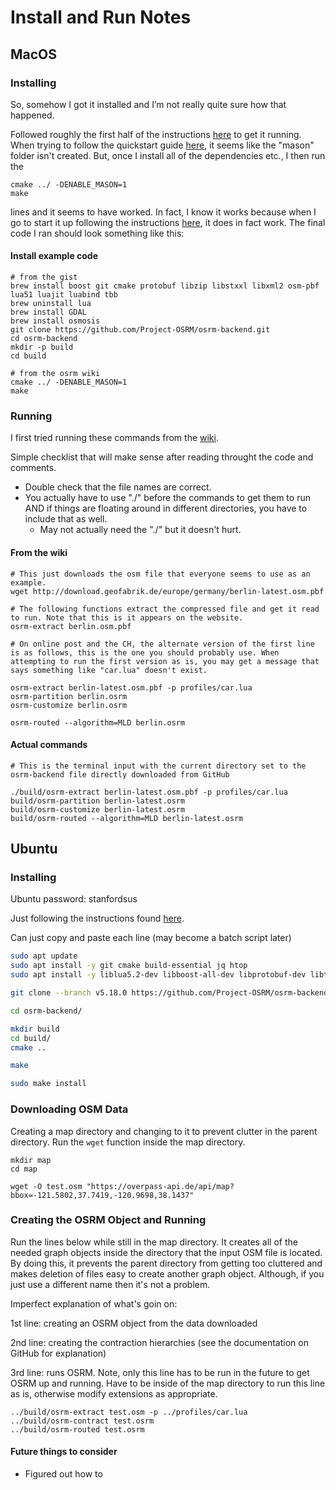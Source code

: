 # Install and Run Notes
## MacOS


### Installing

So, somehow I got it installed and I’m not really quite sure how that happened. 

Followed roughly the first half of the instructions [here](https://gist.github.com/jyt109/76eba9b502e2c90bb728) to get it running. When trying to follow the quickstart guide [here](<https://github.com/Project-OSRM/osrm-backend/wiki/Building-OSRM>), it seems like the "mason" folder isn't created. But, once I install all of the dependencies etc., I then run the 

```
cmake ../ -DENABLE_MASON=1
make
```

lines and it seems to have worked. In fact, I know it works because when I go to start it up following the instructions [here](<https://github.com/Project-OSRM/osrm-backend/wiki/Running-OSRM>), it does in fact work. The final code I ran should look something like this: 



#### Install example code

```
# from the gist
brew install boost git cmake protobuf libzip libstxxl libxml2 osm-pbf lua51 luajit luabind tbb
brew uninstall lua 
brew install GDAL                                          
brew install osmosis                                       
git clone https://github.com/Project-OSRM/osrm-backend.git 
cd osrm-backend                                            
mkdir -p build                                             
cd build                                                   

# from the osrm wiki
cmake ../ -DENABLE_MASON=1
make

```



### Running

I first tried running these commands from the [wiki](<https://github.com/Project-OSRM/osrm-backend/wiki/Running-OSRM>).

Simple checklist that will make sense after reading throught the code and comments. 

* Double check that the file names are correct. 
* You actually have to use "./" before the commands to get them to run AND if things are floating around in different directories, you have to include that as well. 
  * May not actually need the "./" but it doesn't hurt. 



#### From the wiki

```
# This just downloads the osm file that everyone seems to use as an example. 
wget http://download.geofabrik.de/europe/germany/berlin-latest.osm.pbf

# The following functions extract the compressed file and get it read to run. Note that this is it appears on the website. 
osrm-extract berlin.osm.pbf

# On online post and the CH, the alternate version of the first line is as follows, this is the one you should probably use. When attempting to run the first version as is, you may get a message that says something like "car.lua" doesn't exist. 

osrm-extract berlin-latest.osm.pbf -p profiles/car.lua
osrm-partition berlin.osrm
osrm-customize berlin.osrm

osrm-routed --algorithm=MLD berlin.osrm 
```



#### Actual commands

```
# This is the terminal input with the current directory set to the osrm-backend file directly downloaded from GitHub

./build/osrm-extract berlin-latest.osm.pbf -p profiles/car.lua
build/osrm-partition berlin-latest.osrm
build/osrm-customize berlin-latest.osrm
build/osrm-routed --algorithm=MLD berlin-latest.osrm
```

## Ubuntu

### Installing

Ubuntu password: stanfordsus



Just following the instructions found [here](https://datawookie.netlify.com/blog/2017/09/building-a-local-osrm-instance/).

Can just copy and paste each line (may become a batch script later)

```bash
sudo apt update
sudo apt install -y git cmake build-essential jq htop
sudo apt install -y liblua5.2-dev libboost-all-dev libprotobuf-dev libtbb-dev libstxxl-dev libbz2-dev

git clone --branch v5.18.0 https://github.com/Project-OSRM/osrm-backend.git

cd osrm-backend/

mkdir build
cd build/
cmake ..

make

sudo make install
```



### Downloading OSM Data

Creating a map directory and changing to it to prevent clutter in the parent directory.  Run the ```wget``` function inside the map directory. 

```
mkdir map
cd map

wget -O test.osm "https://overpass-api.de/api/map?bbox=-121.5802,37.7419,-120.9698,38.1437"
```

### Creating the OSRM Object and Running

Run the lines below while still in the map directory. It creates all of the needed graph objects inside the directory that the input OSM file is located. By doing this, it prevents the parent directory from getting too cluttered and makes deletion of files easy to create another graph object. Although, if you just use a different name then it's not a problem. 

Imperfect explanation of what's goin on:

1st line:  creating an OSRM object from the data downloaded

2nd line: creating the contraction hierarchies (see the documentation on GitHub for explanation)

3rd line: runs OSRM. Note, only this line has to be run in the future to get OSRM up and running. Have to be inside of the map directory to run this line as is, otherwise modify extensions as appropriate. 

```
../build/osrm-extract test.osm -p ../profiles/car.lua
../build/osrm-contract test.osrm
../build/osrm-routed test.osrm
```




#### Future things to consider

* Figured out how to 